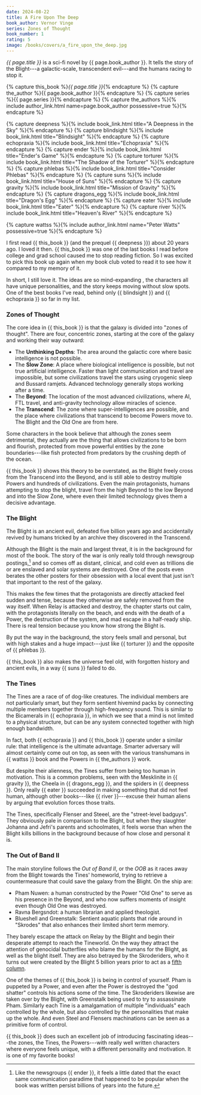 ```yaml
---
date: 2024-08-22
title: A Fire Upon The Deep
book_author: Vernor Vinge
series: Zones of Thought
book_number: 1
rating: 5
image: /books/covers/a_fire_upon_the_deep.jpg
---
```


<cite class="book-title">{{ page.title }}</cite> is a sci-fi novel by <span
class="author-name">{{ page.book_author }}</span>. It tells the story of the
Blight---a galactic-scale, transcendent evil---and the humans racing to stop
it.

{% capture this_book %}<cite class="book-title">{{ page.title }}</cite>{% endcapture %}
{% capture the_author %}<span class="author-name">{{ page.book_author }}</span>{% endcapture %}
{% capture series %}<span class="book-series">{{ page.series }}</span>{% endcapture %}
{% capture the_authors %}{% include author_link.html name=page.book_author possessive=true %}{% endcapture %}

{% capture deepness %}{% include book_link.html title="A Deepness in the Sky" %}{% endcapture %}
{% capture blindsight %}{% include book_link.html title="Blindsight" %}{% endcapture %}
{% capture echopraxia %}{% include book_link.html title="Echopraxia" %}{% endcapture %}
{% capture ender %}{% include book_link.html title="Ender's Game" %}{% endcapture %}
{% capture torturer %}{% include book_link.html title="The Shadow of the Torturer" %}{% endcapture %}
{% capture phlebas %}{% include book_link.html title="Consider Phlebas" %}{% endcapture %}
{% capture suns %}{% include book_link.html title="House of Suns" %}{% endcapture %}
{% capture gravity %}{% include book_link.html title="Mission of Gravity" %}{% endcapture %}
{% capture dragons_egg %}{% include book_link.html title="Dragon's Egg" %}{% endcapture %}
{% capture eater %}{% include book_link.html title="Eater" %}{% endcapture %}
{% capture river %}{% include book_link.html title="Heaven's River" %}{% endcapture %}

{% capture wattss %}{% include author_link.html name="Peter Watts" possessive=true %}{% endcapture %}

I first read {{ this_book }} (and the prequel {{ deepness }}) about 20 years
ago. I loved it then. {{ this_book }} was one of the last books I read before
college and grad school caused me to stop reading fiction. So I was excited to
pick this book up again when my book club voted to read it to see how it
compared to my memory of it.

In short, I still love it. The ideas are so mind-expanding <!-- TODO: Better
word -->, the characters all have unique personalities, and the story keeps
moving without slow spots. One of the best books I've read, behind only {{
blindsight }} and {{ echopraxia }} so far in my list.

### Zones of Thought

The core idea in {{ this_book }} is that the galaxy is divided into "zones of
thought". There are four, concentric zones, starting at the core of the galaxy
and working their way outward:

- The **Unthinking Depths**: The area around the galactic core where basic
  intelligence is not possible.
- The **Slow Zone**: A place where biological intelligence is possible, but
  not true artificial intelligence. Faster than light communication and travel
  are impossible, but some civilizations travel the stars using cryogenic
  sleep and Bussard ramjets. Advanced technology generally stops working after
  a time.
- The **Beyond**: The location of the most advanced civilizations, where AI,
  FTL travel, and anti-gravity technology allow miracles of science.
- The **Transcend**: The zone where super-intelligences are possible, and the
  place where civilizations that transcend to become Powers move to. The
  Blight and the Old One are from here.

Some characters in the book believe that although the zones seem detrimental,
they actually are the thing that allows civilizations to be born and flourish,
protected from move powerful entities by the zone boundaries---like fish
protected from predators by the crushing depth of the ocean.

{{ this_book }} shows this theory to be overstated, as the Blight freely cross
from the Transcend into the Beyond, and is still able to destroy multiple
Powers and hundreds of civilizations. Even the main protagonists, humans
attempting to stop the blight, travel from the high Beyond to the low Beyond
and into the Slow Zone, where even their limited technology gives them a
decisive advantage.

### The Blight

The Blight is an ancient evil, defeated five billion years ago and
accidentally revived by humans tricked by an archive they discovered in the
Transcend.

Although the Blight is the main and largest threat, it is in the background
for most of the book. The story of the war is only really told through
newsgroup postings,[^ender] and so comes off as distant, clinical, and cold even as
trillions die or are enslaved and solar systems are destroyed. One of the
posts even berates the other posters for their obsession with a local event
that just isn't that important to the rest of the galaxy.

[^ender]:
    Like the newsgroups {{ ender }}, it feels a little dated that the
    exact same communication paradime that happened to be popular when the
    book was written persist billions of years into the future.

This makes the few times that the protagonists are directly attacked feel
sudden and tense, because they otherwise are safely removed from the way
itself. When Relay is attacked and destroy, the chapter starts out calm, with
the protagonists literally on the beach, and ends with the death of a Power,
the destruction of the system, and mad escape in a half-ready ship. There is
real tension because you know how strong the Blight is.

By put the way in the background, the story feels small and personal, but with
high stakes and a huge impact---just like {{ torturer }} and the opposite of
{{ phlebas }}.

{{ this_book }} also makes the universe feel old, with forgotten history and
ancient evils, in a way {{ suns }} failed to do.

### The Tines

The Tines are a race of of dog-like creatures. The individual members are not
particularly smart, but they form sentient hivemind packs by connecting
multiple members together through high-frequency sound. This is similar to the
Bicamerals in {{ echopraxia }}, in which we see that a mind is not limited to
a physical structure, but can be any system connected together with high
enough bandwidth.

In fact, both {{ echopraxia }} and {{ this_book }} operate under a similar
rule: that intelligence is the ultimate advantage. Smarter adversary will
almost certainly come out on top, as seen with the various transhumans in {{
wattss }} book and the Powers in {{ the_authors }} work.

But despite their alienness, the Tines suffer from being too human in
motivation. This is a common problems, seen with the Mesklinite in {{ gravity
}}, the Cheela in {{ dragons_egg }}, and the spiders in {{ deepness }}. Only
really {{ eater }} succeeded in making something that did not feel human,
although other books---like {{ river }}---excuse their human aliens by arguing
that evolution forces those traits.

The Tines, specifically Flenser and Steeel, are the "street-level badguys".
They obviously pale in comparison to the Blight, but when they slaughter
Johanna and Jefri's parents and schoolmates, it feels worse than when the
Blight kills billions in the background because of how close and personal it
is.

### The Out of Band II

The main storyline follows the _Out of Band II_, or the _OOB_ as it races away
from the Blight towards the Tines' homeworld, trying to retrieve a
countermeasure that could save the galaxy from the Blight. On the ship are:

- Pham Nuwen: a human constructed by the Power "Old One" to serve as his
  presence in the Beyond, and who now suffers moments of insight even though
  Old One was destroyed.
- Ravna Bergsndot: a human librarian and applied theologist.
- Blueshell and Greenstalk: Sentient aquatic plants that ride around in
  "Skrodes" that also enhances their limited short term memory.

They barely escape the attack on Relay by the Blight and begin their desperate
attempt to reach the Tineworld. On the way they attract the attention of
genocidal butterflies who blame the humans for the Blight, as well as the
blight itself. They are also betrayed by the Skroderiders, who it turns out
were created by the Blight 5 billion years prior to act as a [fifth
column][5th_column].

[5th_column]: https://en.wikipedia.org/wiki/Fifth_column

One of the themes of {{ this_book }} is being in control of yourself. <!--
TODO: Control feels like the wrong word --> Pham is puppeted by a Power, and
even after the Power is destroyed the "god shatter" controls his actions some
of the time. The Skroderiders likewise are taken over by the Blight, with
Greenstalk being used to try to assassinate Pham. Similarly each Tine is a
amalgamation of multiple "individuals" each controlled by the whole, but also
controlled by the personalities that make up the whole. And even Steel and
Flensers machinations can be seen as a primitive form of control.

{{ this_book }} does such an excellent job of introducing fascinating
ideas---the zones, the Tines, the Powers---with really well written
characters where everyone feels unique, with a different personality and
motivation. It is one of my favorite books!
